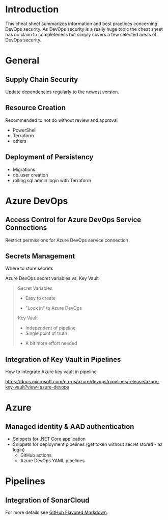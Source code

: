 # Introduction

This cheat sheet summarizes information and best practices concerning DevOps security. As DevOps security is a really huge topic the cheat sheet has no claim to completeness but simply covers a few selected areas of DevOps security.

# General

## Supply Chain Security

Update dependencies regularly to the newest version.

## Resource Creation
Recommended to not do without review and approval
- PowerShell
- Terraform
- others

## Deployment of Persistency
- Migrations
- db_user creation
- rolling sql admin login with Terraform

# Azure DevOps

## Access Control for Azure DevOps Service Connections
Restrict permissions for Azure DevOps service connection

## Secrets Management
Where to store secrets

Azure DevOps secret variables vs. Key Vault

> Secret Variables
> + Easy to create
> - "Lock in" to Azure DevOps
> 
> Key Vault
> + Independent of pipeline
> + Single point of truth
> - A bit more effort needed

## Integration of Key Vault in Pipelines
How to integrate Azure key vault in pipeline

https://docs.microsoft.com/en-us/azure/devops/pipelines/release/azure-key-vault?view=azure-devops

# Azure

## Managed identity & AAD authentication
- Snippets for .NET Core application
- Snippets for deployment pipelines (get token without secret stored - az login)
	- GitHub actions
	- Azure DevOps YAML pipelines

# Pipelines

## Integration of SonarCloud

For more details see [GitHub Flavored Markdown](https://guides.github.com/features/mastering-markdown/).
